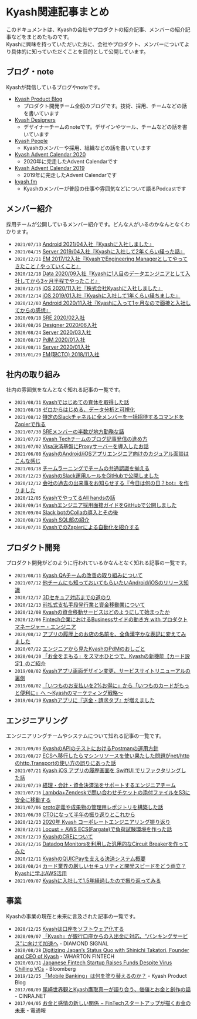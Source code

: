 # Kyash関連記事まとめ

このドキュメントは、Kyashの会社やプロダクトの紹介記事、メンバーの紹介記事などをまとめたものです。  
Kyashに興味を持っていただいた方に、会社やプロダクト、メンバーについてより具体的に知っていただくことを目的として公開しています。

## ブログ・note

Kyashが発信しているブログやnoteです。

- [Kyash Product Blog](https://blog.kyash.co/)
  - プロダクト開発チーム全般のブログです。技術、採用、チームなどの話を書いています
- [Kyash Designers](https://note.com/kyash_designers)
  - デザイナーチームのnoteです。デザインやツール、チームなどの話を書いています
- [Kyash People](https://note.com/kyashrecruit_jp)
  - Kyashのメンバーや採用、組織などの話を書いています
- [Kyash Advent Calendar 2020](https://adventar.org/calendars/5745)
  - 2020年に完走したAdvent Calendarです
- [Kyash Advent Calendar 2019](https://adventar.org/calendars/4359)
  - 2019年に完走したAdvent Calendarです
- [kyash.fm](https://open.spotify.com/show/36D8klfwbNF3ger0blVXH3)
  - Kyashのメンバーが普段の仕事や雰囲気などについて語るPodcastです

## メンバー紹介

採用チームが公開しているメンバー紹介です。どんな人がいるのかなんとなくわかります。

- `2021/07/13` [Android 2021/04入社『Kyashに入社しました』](https://note.com/dosukoi_android/n/nd00b1f4afb6d)
- `2021/04/15` [Server 2019/04入社『Kyashに入社して2年くらい経った話』](https://note.com/temma_fukaya/n/n6535fd48d39c)
- `2020/12/21` [EM 2017/12入社『KyashでEngineering Managerとしてやってきたこと / やっていくこと』](https://konifar.hatenablog.com/entry/2020/12/21/160317)
- `2020/12/18` [Data 2020/09入社『Kyashに1人目のデータエンジニアとして入社してから3ヶ月半程でやったこと』](https://zenn.dev/momota/articles/e5ebb12ccb09f5)
- `2020/12/15` [iOS 2020/11入社『株式会社Kyashに入社しました』](https://nekowen.hatenablog.jp/entry/2020/12/15/100514)
- `2020/12/14` [iOS 2019/01入社『Kyashに入社して1年くらい経ちました』](https://tamadon.hatenablog.jp/entry/2020/12/14/093157)
- `2020/12/03` [Android 2020/11入社『Kyashに入って1ヶ月なので面接と入社してからの感想』](https://note.com/sudo5in5k/n/n61c33f5ac671)
- `2020/09/18` [SRE 2020/02入社](https://note.com/kyashrecruit_jp/n/nc2ddf67986b0)
- `2020/08/26` [Designer 2020/06入社](https://note.com/kyashrecruit_jp/n/n3f2a56794422)
- `2020/08/24` [Server 2020/03入社](https://note.com/kyashrecruit_jp/n/nbc84dff5fc76)
- `2020/08/17` [PdM 2020/01入社](https://note.com/kyashrecruit_jp/n/nc382be8e4232)
- `2020/08/11` [Server 2020/01入社](https://note.com/kyashrecruit_jp/n/n8f4e3456fd38)
- `2019/01/29` [EM(現CTO) 2018/11入社](https://blog.kyash.co/entry/2019/01/29/185643)

## 社内の取り組み

社内の雰囲気をなんとなく知れる記事の一覧です。

- `2021/08/31` [Kyashではじめての育休を取得した話](https://blog.pranc1ngpegasus.com/entry/2021/08/31/100000)
- `2021/08/18` [ゼロからはじめる、データ分析と可視化](https://blog.kyash.co/entry/2021/08/18/163430)
- `2021/08/12` [特定のSlackチャネルに全メンバーを一括招待するコマンドをZapierで作る](https://konifar.hatenablog.com/entry/2021/08/12/224828)
- `2021/07/30` [SREメンバーの半数が地方勤務な話](https://blog.kyash.co/entry/2021/07/30/100000)
- `2021/07/27` [Kyash Techチームのブログ記事発信の進め方](https://blog.kyash.co/entry/2021/07/27/203922)
- `2021/07/02` [Visa決済基盤にProxyサーバーを導入したお話](https://blog.kyash.co/entry/2021/07/02/080000)
- `2021/06/08` [KyashのAndroid/iOSアプリエンジニア向けのカジュアル面談はこんな感じ](https://blog.kyash.co/entry/2021/06/08/125757)
- `2021/03/18` [チームラーニングでチームの共通認識を揃える](https://blog.kyash.co/entry/2021/03/18/102602)
- `2020/12/23` [KyashのSlack運用ルールをGitHubで公開しました](https://blog.kyash.co/entry/2020/12/23/165623)
- `2020/12/12` [会社の過去の出来事をお知らせする『今日は何の日？bot』を作りました](https://konifar.hatenablog.com/entry/2020/12/12/112540)
- `2020/12/05` [KyashでやってるAll handsの話](https://note.com/kyashrecruit_jp/n/ncf5e478911c8)
- `2020/09/14` [Kyashエンジニア採用面接ガイドをGitHubで公開しました](https://blog.kyash.co/entry/2020/09/14/101804)
- `2020/09/04` [Slack botのCollaの導入とその後](https://note.com/kyashrecruit_jp/n/n85375e69ef41)
- `2020/08/19` [Kyash SQL部の紹介](https://blog.kyash.co/entry/2020/08/19/113800)
- `2020/07/31` [KyashでのZapierによる自動化を紹介する](https://blog.kyash.co/entry/2020/07/31/111410)

## プロダクト開発

プロダクト開発がどのように行われているかなんとなく知れる記事の一覧です。

- `2021/08/11` [Kyash QAチームの改善の取り組みについて](https://blog.kyash.co/entry/2021/08/11/191819)
- `2021/07/12` [他チームにも知っておいてもらいたいAndroid/iOSのリリース知識](https://blog.kyash.co/entry/2021/07/12/160308)
- `2020/12/17` [3Dセキュア対応までの道のり](https://zenn.dev/snowmanbuilder/articles/be05acbdc2835f)
- `2020/12/13` [前払式支払手段発行業と資金移動業について](https://foxtoy.hateblo.jp/entry/2020/12/13/000000)
- `2020/12/08` [Kyashの資金移動サービスはどのようにして始まったか](https://blog.kyash.co/entry/2020/12/08/125718)
- `2020/12/06` [Fintech企業におけるBusinessサイドの動き方 with プロダクトマネージャー・エンジニア](https://note.com/nozo_omu/n/nfe2364c89f62)
- `2020/08/12` [アプリの履歴上のお店の名前を、全角漢字かな表記に変えてみました](https://blog.kyash.co/entry/2020/08/12/092539)
- `2020/07/22` [エンジニアから見たKyashのPdMのおしごと](https://speakerdeck.com/konifar/an-engineers-perspective-for-pdm-roles-in-kyash)
- `2020/04/20` [「お金をまもる」をスマホひとつで。Kyashの新機能【カード設定】のご紹介](https://blog.kyash.co/entry/2020/04/20/142916)
- `2019/08/02` [Kyashアプリ画面デザイン変更、サービスサイトリニューアルの裏側](https://blog.kyash.co/entry/2019/08/02/111013)
- `2019/08/02` [「いつものお支払いを2%お得に」から「いつものカードがもっと便利に」へ 〜Kyashのマーケティング戦略〜](https://blog.kyash.co/entry/2019/08/02/110017)
- `2019/04/19` [Kyashアプリに『送金・請求タブ』が増えました](https://blog.kyash.co/entry/2019/04/19/225032)

## エンジニアリング

エンジニアリングチームやシステムについて知れる記事の一覧です。

- `2021/09/03` [KyashのAPIのテストにおけるPostmanの運用方針](https://blog.kyash.co/entry/2021/09/03/095714)
- `2021/08/27` [ECSへ移行したらマシンリソースを使い果たした問題がnet/httpのhttp.Transportの使い方の誤りにあった話](https://qiita.com/behiron/items/791302d10b73813019eb)
- `2021/07/21` [Kyash iOS アプリの履歴画面を SwiftUI でリファクタリングした話](https://blog.kyash.co/entry/2021/07/21/100307)
- `2021/07/19` [経理・会計・資金決済法をサポートするエンジニアチーム](https://foxtoy.hateblo.jp/entry/2021/07/19/100223)
- `2021/07/16` [Lambda+Zendeskで問い合わせチケットの添付ファイルをS3に安全に移動する](https://blog.kyash.co/entry/2021/07/16/110000)
- `2021/07/06` [proto定義や成果物の管理用レポジトリを構築した話](https://blog.kyash.co/entry/2021/07/06/110106)
- `2021/06/30` [CTOになって半年の振り返りとこれから](https://ymzkmct.hatenablog.com/entry/2021/06/30/125258)
- `2020/12/23` [2020年 Kyash コーポレートエンジニアリング振り返り](https://rela1470.hatenablog.jp/entry/2020/12/23/000000)
- `2020/12/21` [Locust + AWS ECS(Fargate)で負荷試験環境を作った話](https://unless.hatenablog.jp/entry/2020/12/21/093659)
- `2020/12/19` [KyashのCREについて](https://jwakasa.hatenadiary.com/entry/2020/12/19/082241)
- `2020/12/16` [Datadog Monitorsを利用した汎用的なCircuit Breakerを作ってみた](https://qiita.com/behiron/items/6b1ae68bc338a1e16a74)
- `2020/12/11` [KyashのQUICPayを支える決済システム概要](https://nilpoona.hatenablog.com/entry/2020/12/11/111047)
- `2020/08/24` [カード業界の厳しいセキュリティと開発スピードをどう両立？ Kyashに学ぶAWS活用](https://codezine.jp/article/detail/12714)
- `2021/09/07` [Kyashに入社して1.5年経過したので振り返ってみる](https://foxtoy.hateblo.jp/entry/2021/09/07/162553)

## 事業

Kyashの事業の現在と未来に言及された記事の一覧です。

- `2020/12/25` [Kyashは口座をソフトウェア化する](https://blog.kyash.co/entry/2020/12/25/235829)
- `2020/09/07` [「Kyash」が銀行口座からの入出金に対応、“バンキングサービス”に向けて加速へ](https://signal.diamond.jp/articles/-/267) - DIAMOND SIGNAL
- `2020/08/28` [Digitizing Japan’s Status Quo with Shinichi Takatori, Founder and CEO of Kyash](https://medium.com/wharton-fintech/digitizing-japans-status-quo-with-is-shinichi-takatori-founder-and-ceo-of-kyash-c91bd3cdfbfd) - WHARTON FINTECH
- `2020/03/31` [Japanese Fintech Startup Raises Funds Despite Virus Chilling VCs](https://www.bloomberg.com/news/articles/2020-03-30/japanese-fintech-startup-raises-funds-despite-virus-chilling-vcs) - Bloomberg
- `2019/12/25` [「Mobile Banking」は何を塗り替えるのか？](https://blog.kyash.co/entry/2019/12/25/214301) - Kyash Product Blog
- `2017/08/09` [尾崎世界観とKyash鷹取真一が語り合う、価値とお金と創作の話](https://www.cinra.net/interview/201708-kyashozaki) - CINRA.NET
- `2017/04/05` [お金と感情の新しい関係 − FinTechスタートアップが描くお金の未来](https://dentsu-ho.com/articles/5033) - 電通報
